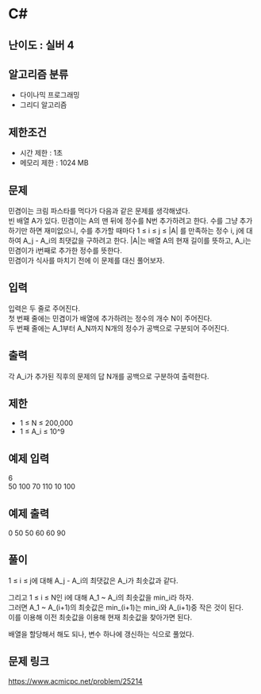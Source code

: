 # C#

## 난이도 : 실버 4

## 알고리즘 분류
  - 다이나믹 프로그래밍
  - 그리디 알고리즘

## 제한조건
  - 시간 제한 : 1초
  - 메모리 제한 : 1024 MB

## 문제
민겸이는 크림 파스타를 먹다가 다음과 같은 문제를 생각해냈다.<br/>
빈 배열 A가 있다. 민겸이는 A의 맨 뒤에 정수를 N번 추가하려고 한다. 수를 그냥 추가하기만 하면 재미없으니, 수를 추가할 때마다 1 ≤ i ≤ j ≤ |A| 를 만족하는 정수 i, j에 대하여 A_j - A_i의 최댓값을 구하려고 한다. |A|는 배열 A의 현재 길이를 뜻하고, A_i는 민겸이가 i번째로 추가한 정수를 뜻한다.<br/>
민겸이가 식사를 마치기 전에 이 문제를 대신 풀어보자.<br/>


## 입력
입력은 두 줄로 주어진다.<br/>
첫 번째 줄에는 민겸이가 배열에 추가하려는 정수의 개수 N이 주어진다.<br/>
두 번째 줄에는 A_1부터 A_N까지 N개의 정수가 공백으로 구분되어 주어진다.<br/>


## 출력
각 A_i가 추가된 직후의 문제의 답 N개를 공백으로 구분하여 출력한다.<br/>


## 제한
  - 1 ≤ N ≤ 200,000
  - 1 ≤ A_i ≤ 10^9


## 예제 입력
6<br/>
50 100 70 110 10 100<br/>

## 예제 출력
0 50 50 60 60 90<br/>


## 풀이
1 ≤ i ≤ j에 대해 A_j - A_i의 최댓값은 A_i가 최솟값과 같다.<br/>


그리고 1 ≤ i ≤ N인 i에 대해 A_1 ~ A_i의 최솟값을 min_i라 하자.<br/>
그러면 A_1 ~ A_(i+1)의 최솟값은 min_(i+1)는 min_i와 A_(i+1)중 작은 것이 된다.<br/>
이를 이용해 이전 최솟값을 이용해 현재 최솟값을 찾아가면 된다.<br/>


배열을 할당해서 해도 되나, 변수 하나에 갱신하는 식으로 풀었다.<br/>


## 문제 링크
https://www.acmicpc.net/problem/25214